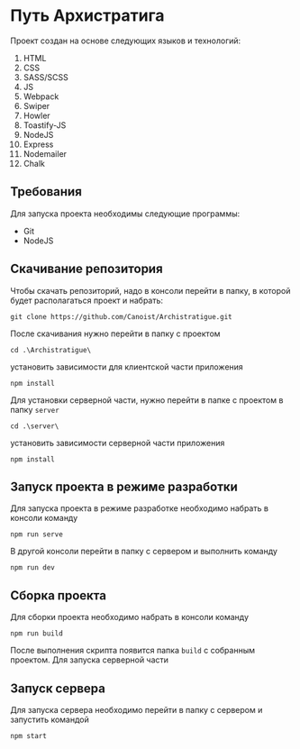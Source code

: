 # Путь Архистратига

Проект создан на основе следующих языков и технологий:

1. HTML
2. CSS
3. SASS/SCSS
4. JS
5. Webpack
6. Swiper
7. Howler
8. Toastify-JS
9. NodeJS
10. Express
11. Nodemailer
12. Chalk

## Требования

Для запуска проекта необходимы следующие программы:

-   Git
-   NodeJS

## Скачивание репозитория

Чтобы скачать репозиторий, надо в консоли перейти в папку, в которой будет располагаться проект и набрать:

```
git clone https://github.com/Canoist/Archistratigue.git
```

После скачивания нужно перейти в папку с проектом

```
cd .\Archistratigue\
```

установить зависимости для клиентской части приложения

```
npm install
```

Для установки серверной части, нужно перейти в папке с проектом в папку `server`

```
cd .\server\
```

установить зависимости серверной части приложения

```
npm install
```

## Запуск проекта в режиме разработки

Для запуска проекта в режиме разработке необходимо набрать в консоли команду

```
npm run serve
```

В другой консоли перейти в папку с сервером и выполнить команду

```
npm run dev
```

## Сборка проекта

Для сборки проекта необходимо набрать в консоли команду

```
npm run build
```

После выполнения скрипта появится папка `build` с собранным проектом.
Для запуска серверной части

## Запуск сервера

Для запуска сервера необходимо перейти в папку с сервером и запустить командой

```
npm start
```
